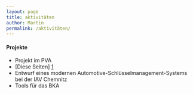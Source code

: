 ```yaml
---
layout: page
title: aktivitäten
author: Martin
permalink: /aktivitäten/
---
```



#### Projekte

* Projekt im PVA
* [Diese Seiten] [1]
* Entwurf eines modernen Automotive-Schlüsselmanagement-Systems bei der IAV Chemnitz
* Tools für das BKA







[1]: https://github.com/MartinBorsdorf/martinborsdorf.github.io     "martinborsdorf.github.io"
